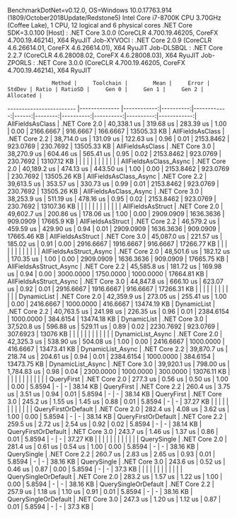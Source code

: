 
BenchmarkDotNet=v0.12.0, OS=Windows 10.0.17763.914 (1809/October2018Update/Redstone5)
Intel Core i7-8700K CPU 3.70GHz (Coffee Lake), 1 CPU, 12 logical and 6 physical cores
.NET Core SDK=3.0.100
  [Host]     : .NET Core 3.0.0 (CoreCLR 4.700.19.46205, CoreFX 4.700.19.46214), X64 RyuJIT
  Job-XYVOCI : .NET Core 2.0.9 (CoreCLR 4.6.26614.01, CoreFX 4.6.26614.01), X64 RyuJIT
  Job-DLSBQL : .NET Core 2.2.7 (CoreCLR 4.6.28008.02, CoreFX 4.6.28008.03), X64 RyuJIT
  Job-ZPORLS : .NET Core 3.0.0 (CoreCLR 4.700.19.46205, CoreFX 4.700.19.46214), X64 RyuJIT


                  Method |     Toolchain |        Mean |     Error |      StdDev | Ratio | RatioSD |     Gen 0 |     Gen 1 |     Gen 2 |   Allocated |
------------------------ |-------------- |------------:|----------:|------------:|------:|--------:|----------:|----------:|----------:|------------:|
        AllFieldsAsClass | .NET Core 2.0 | 40,338.1 us | 319.68 us |   283.39 us |  1.00 |    0.00 | 2166.6667 |  916.6667 |  166.6667 | 13505.33 KB |
        AllFieldsAsClass | .NET Core 2.2 | 38,714.0 us | 131.09 us |   122.63 us |  0.96 |    0.01 | 2153.8462 |  923.0769 |  230.7692 | 13505.33 KB |
        AllFieldsAsClass | .NET Core 3.0 | 38,270.9 us | 604.46 us |   565.41 us |  0.95 |    0.02 | 2153.8462 |  923.0769 |  230.7692 | 13107.12 KB |
                         |               |             |           |             |       |         |           |           |           |             |
  AllFieldsAsClass_Async | .NET Core 2.0 | 40,189.2 us | 474.13 us |   443.50 us |  1.00 |    0.00 | 2153.8462 |  923.0769 |  230.7692 | 13505.26 KB |
  AllFieldsAsClass_Async | .NET Core 2.2 | 39,613.5 us | 353.57 us |   330.73 us |  0.99 |    0.01 | 2153.8462 |  923.0769 |  230.7692 | 13505.26 KB |
  AllFieldsAsClass_Async | .NET Core 3.0 | 38,253.9 us | 511.19 us |   478.16 us |  0.95 |    0.02 | 2153.8462 |  923.0769 |  230.7692 | 13107.36 KB |
                         |               |             |           |             |       |         |           |           |           |             |
       AllFieldsAsStruct | .NET Core 2.0 | 49,602.7 us | 200.86 us |   178.06 us |  1.00 |    0.00 | 2909.0909 | 1636.3636 |  909.0909 |  17665.9 KB |
       AllFieldsAsStruct | .NET Core 2.2 | 46,579.2 us | 459.59 us |   429.90 us |  0.94 |    0.01 | 2909.0909 | 1636.3636 |  909.0909 | 17665.46 KB |
       AllFieldsAsStruct | .NET Core 3.0 | 45,087.0 us | 221.57 us |   185.02 us |  0.91 |    0.00 | 2916.6667 | 1916.6667 |  916.6667 | 17266.77 KB |
                         |               |             |           |             |       |         |           |           |           |             |
 AllFieldsAsStruct_Async | .NET Core 2.0 | 48,501.6 us | 182.12 us |   170.35 us |  1.00 |    0.00 | 2909.0909 | 1636.3636 |  909.0909 | 17665.75 KB |
 AllFieldsAsStruct_Async | .NET Core 2.2 | 45,585.8 us | 181.72 us |   169.98 us |  0.94 |    0.00 | 3000.0000 | 1750.0000 | 1000.0000 | 17664.81 KB |
 AllFieldsAsStruct_Async | .NET Core 3.0 | 44,847.8 us | 666.10 us |   623.07 us |  0.92 |    0.01 | 2916.6667 | 1916.6667 |  916.6667 | 17266.31 KB |
                         |               |             |           |             |       |         |           |           |           |             |
             DynamicList | .NET Core 2.0 | 42,359.9 us | 273.05 us |   255.41 us |  1.00 |    0.00 | 2416.6667 | 1000.0000 |  416.6667 | 13474.19 KB |
             DynamicList | .NET Core 2.2 | 40,763.5 us | 241.98 us |   226.35 us |  0.96 |    0.01 | 2384.6154 | 1000.0000 |  384.6154 | 13474.18 KB |
             DynamicList | .NET Core 3.0 | 37,520.8 us | 596.88 us |   529.11 us |  0.89 |    0.02 | 2230.7692 |  923.0769 |  307.6923 |    13076 KB |
                         |               |             |           |             |       |         |           |           |           |             |
       DynamicList_Async | .NET Core 2.0 | 42,325.3 us | 538.90 us |   504.08 us |  1.00 |    0.00 | 2416.6667 | 1000.0000 |  416.6667 | 13473.41 KB |
       DynamicList_Async | .NET Core 2.2 | 39,870.7 us | 218.74 us |   204.61 us |  0.94 |    0.01 | 2384.6154 | 1000.0000 |  384.6154 | 13473.75 KB |
       DynamicList_Async | .NET Core 3.0 | 39,920.1 us | 798.00 us | 1,784.83 us |  0.98 |    0.04 | 2300.0000 | 1000.0000 |  300.0000 | 13076.11 KB |
                         |               |             |           |             |       |         |           |           |           |             |
              QueryFirst | .NET Core 2.0 |    277.3 us |   0.56 us |     0.50 us |  1.00 |    0.00 |    5.8594 |         - |         - |    38.14 KB |
              QueryFirst | .NET Core 2.2 |    260.4 us |   3.75 us |     3.51 us |  0.94 |    0.01 |    5.8594 |         - |         - |    38.14 KB |
              QueryFirst | .NET Core 3.0 |    245.2 us |   1.55 us |     1.45 us |  0.88 |    0.01 |    5.8594 |         - |         - |    37.27 KB |
                         |               |             |           |             |       |         |           |           |           |             |
     QueryFirstOrDefault | .NET Core 2.0 |    282.4 us |   4.08 us |     3.62 us |  1.00 |    0.00 |    5.8594 |         - |         - |    38.14 KB |
     QueryFirstOrDefault | .NET Core 2.2 |    259.5 us |   2.72 us |     2.54 us |  0.92 |    0.02 |    5.8594 |         - |         - |    38.14 KB |
     QueryFirstOrDefault | .NET Core 3.0 |    243.7 us |   1.46 us |     1.37 us |  0.86 |    0.01 |    5.8594 |         - |         - |    37.27 KB |
                         |               |             |           |             |       |         |           |           |           |             |
             QuerySingle | .NET Core 2.0 |    281.4 us |   0.61 us |     0.54 us |  1.00 |    0.00 |    5.8594 |         - |         - |    38.16 KB |
             QuerySingle | .NET Core 2.2 |    260.7 us |   2.83 us |     2.65 us |  0.93 |    0.01 |    5.8594 |         - |         - |    38.16 KB |
             QuerySingle | .NET Core 3.0 |    243.6 us |   0.52 us |     0.46 us |  0.87 |    0.00 |    5.8594 |         - |         - |     37.3 KB |
                         |               |             |           |             |       |         |           |           |           |             |
    QuerySingleOrDefault | .NET Core 2.0 |    283.2 us |   1.57 us |     1.22 us |  1.00 |    0.00 |    5.8594 |         - |         - |    38.16 KB |
    QuerySingleOrDefault | .NET Core 2.2 |    257.9 us |   1.18 us |     1.10 us |  0.91 |    0.01 |    5.8594 |         - |         - |    38.16 KB |
    QuerySingleOrDefault | .NET Core 3.0 |    247.3 us |   1.20 us |     1.12 us |  0.87 |    0.01 |    5.8594 |         - |         - |     37.3 KB |
